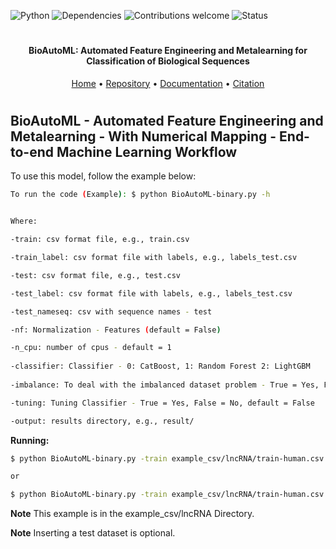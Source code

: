 ![Python](https://img.shields.io/badge/python-v3.7-blue)
![Dependencies](https://img.shields.io/badge/dependencies-up%20to%20date-brightgreen.svg)
![Contributions welcome](https://img.shields.io/badge/contributions-welcome-orange.svg)
![Status](https://img.shields.io/badge/status-up-brightgreen)

<h1 align="center">
</h1>

<h4 align="center">BioAutoML: Automated Feature Engineering and Metalearning for Classification of Biological Sequences</h4>

<p align="center">
  <a href="https://bonidia.github.io/BioAutoML/">Home</a> •
  <a href="https://github.com/Bonidia/BioAutoML/">Repository</a> •
  <a href="#documentation">Documentation</a> •
  <a href="#citation">Citation</a> 
</p>

<h1 align="center"></h1>

## BioAutoML - Automated Feature Engineering and Metalearning - With Numerical Mapping - End-to-end Machine Learning Workflow

To use this model, follow the example below:

```sh 
To run the code (Example): $ python BioAutoML-binary.py -h


Where:

-train: csv format file, e.g., train.csv

-train_label: csv format file with labels, e.g., labels_test.csv

-test: csv format file, e.g., test.csv

-test_label: csv format file with labels, e.g., labels_test.csv

-test_nameseq: csv with sequence names - test

-nf: Normalization - Features (default = False)

-n_cpu: number of cpus - default = 1
  
-classifier: Classifier - 0: CatBoost, 1: Random Forest 2: LightGBM
  
-imbalance: To deal with the imbalanced dataset problem - True = Yes, False = No, default = False

-tuning: Tuning Classifier - True = Yes, False = No, default = False

-output: results directory, e.g., result/
```

**Running:**

```sh
$ python BioAutoML-binary.py -train example_csv/lncRNA/train-human.csv -train_label example_csv/lncRNA/train-human-labels.csv -test example_csv/lncRNA/test-human.csv -test_label example_csv/lncRNA/test-human-labels.csv -test_nameseq example_csv/lncRNA/test-human-sequences.csv -classifier 2 -output example_results/

or

$ python BioAutoML-binary.py -train example_csv/lncRNA/train-human.csv -train_label example_csv/lncRNA/train-human-labels.csv -test example_csv/lncRNA/test-human.csv -test_label example_csv/lncRNA/test-human-labels.csv -test_nameseq example_csv/lncRNA/test-human-sequences.csv -imbalance True -tuning True -classifier 2 -output example_results/
```

**Note** This example is in the example_csv/lncRNA Directory. 

**Note** Inserting a test dataset is optional. 
